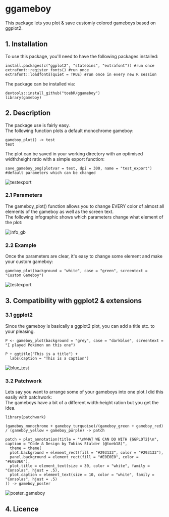 # ggameboy
This package lets you plot & save customly colored gameboys based on ggplot2.

## 1. Installation
To use this package, you'll need to have the following packages installed:
````
install.packages(c("ggplot2", "statebins", "extrafont")) #run once
extrafont::register_fonts() #run once
extrafont::loadfonts(quiet = TRUE) #run once in every new R session
````
The package can be installed via:
````
devtools::install_github("toebR/ggameboy")
library(gameboy)
````

## 2. Description
The package use is fairly easy. <br/>
The following function plots a default monochrome gameboy:
````
gameboy_plot() -> test
test
````
The plot can be saved in your working directory with an optimised width:height ratio with a simple export function:
````
save_gameboy_png(plotvar = test, dpi = 300, name = "test_export") #default parameters which can be changed
````

![testexport](https://user-images.githubusercontent.com/65813696/90975205-8c1c1e80-e532-11ea-8b28-07533a93707e.png)

### 2.1 Parameters
The gameboy_plot() function allows you to change EVERY color of almost all elements of the gameboy as well as the screen text. <br/>
The following infographic shows which parameters change what element of the plot:

![info_gb](https://user-images.githubusercontent.com/65813696/90975976-575f9580-e539-11ea-92a0-6d49f441e780.png)

### 2.2 Example
Once the parameters are clear, it's easy to change some element and make your custom gameboy:
````
gameboy_plot(background = "white", case = "green", screentext = "Custom Gameboy") 
````
![testexport](https://user-images.githubusercontent.com/65813696/90976046-1f0c8700-e53a-11ea-9e09-6c42107f8570.png)

## 3. Compatibility with ggplot2 & extensions

### 3.1 ggplot2
Since the gameboy is basically a ggplot2 plot, you can add a title etc. to your pleasing.
````
P <- gameboy_plot(background = "grey", case = "darkblue", screentext = "I played Pokémon on this one")

P + ggtitle("This is a title") +
  labs(caption = "This is a caption")
````

![blue_test](https://user-images.githubusercontent.com/65813696/90976177-241e0600-e53b-11ea-9a48-c81edea0c7ff.png)

### 3.2 Patchwork
Lets say you want to arrange some of your gameboys into one plot.I did this easily with patchwork:<br/>
The gameboys have a bit of a different width:height ration but you get the idea.

````
library(patchwork)

(gameboy_monochrome + gameboy_turquoise)/(gameboy_green + gameboy_red) / (gameboy_yellow + gameboy_purple) -> patch

patch + plot_annotation(title = "\nWHAT WE CAN DO WITH {GGPLOT2}\n", caption = "Code & Design by Tobias Stalder (@toeb18)",
  theme = theme(
  plot.background = element_rect(fill = "#293133", color = "#293133"),
  panel.background = element_rect(fill = "#E0E0E0", color = "#E0E0E0"),
  plot.title = element_text(size = 30, color = "white", family = "Consolas", hjust = .5),
  plot.caption = element_text(size = 10, color = "white", family = "Consolas", hjust = .5)
)) -> gameboy_poster
````

![poster_gameboy](https://user-images.githubusercontent.com/65813696/90976254-a6a6c580-e53b-11ea-969f-8b5a9eb4dfc8.jpg)

## 4. Licence
